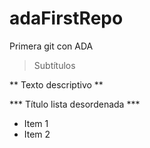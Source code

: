 # adaFirstRepo
Primera git con ADA

> Subtítulos

** Texto descriptivo **

*** Título lista desordenada ***
- Item 1
- Item 2
